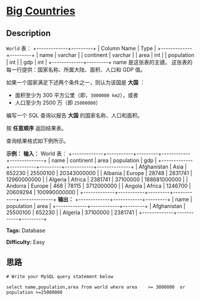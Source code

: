 # [Big Countries][title]

## Description

`World` 表：
            +-------------+---------+    | Column Name | Type    |    +-------------+---------+    | name        | varchar |    | continent   | varchar |    | area        | int     |    | population  | int     |    | gdp         | int     |    +-------------+---------+    name 是这张表的主键。    这张表的每一行提供：国家名称、所属大陆、面积、人口和 GDP 值。    



如果一个国家满足下述两个条件之一，则认为该国是 **大国** ：

  * 面积至少为 300 平方公里（即，`3000000 km2`），或者
  * 人口至少为 2500 万（即 `25000000`）

编写一个 SQL 查询以报告 **大国** 的国家名称、人口和面积。

按 **任意顺序** 返回结果表。

查询结果格式如下例所示。



**示例：**
            **输入：**    World 表：    +-------------+-----------+---------+------------+--------------+    | name        | continent | area    | population | gdp          |    +-------------+-----------+---------+------------+--------------+    | Afghanistan | Asia      | 652230  | 25500100   | 20343000000  |    | Albania     | Europe    | 28748   | 2831741    | 12960000000  |    | Algeria     | Africa    | 2381741 | 37100000   | 188681000000 |    | Andorra     | Europe    | 468     | 78115      | 3712000000   |    | Angola      | Africa    | 1246700 | 20609294   | 100990000000 |    +-------------+-----------+---------+------------+--------------+    **输出：**    +-------------+------------+---------+    | name        | population | area    |    +-------------+------------+---------+    | Afghanistan | 25500100   | 652230  |    | Algeria     | 37100000   | 2381741 |    +-------------+------------+---------+    


**Tags:** Database

**Difficulty:** Easy

## 思路

``` mysql
# Write your MySQL query statement below
select name,population,area from world where area    >= 3000000  or population >=25000000
```

[title]: https://leetcode-cn.com/problems/big-countries
